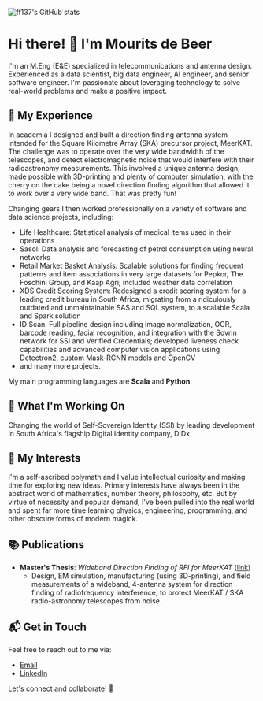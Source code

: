 ![ff137's GitHub stats](https://github-readme-stats.vercel.app/api?username=ff137&disable_animations=true&show_icons=true&show=prs_merged,reviews&include_all_commits=true&bg_color=00000000&hide=stars&rank_icon=github)

# Hi there! 👋 I'm Mourits de Beer

I'm an M.Eng (E&E) specialized in telecommunications and antenna design. Experienced as a data scientist, big data engineer, AI engineer, and senior software engineer. I'm passionate about leveraging technology to solve real-world problems and make a positive impact.

## 🚀 My Experience

In academia I designed and built a direction finding antenna system intended for the Square Kilometre Array (SKA) precursor project, MeerKAT. The challenge was to operate over the very wide bandwidth of the telescopes, and detect electromagnetic noise that would interfere with their radioastronomy measurements. This involved a unique antenna design, made possible with 3D-printing and plenty of computer simulation, with the cherry on the cake being a novel direction finding algorithm that allowed it to work over a very wide band. That was pretty fun!

Changing gears I then worked professionally on a variety of software and data science projects, including:

- Life Healthcare: Statistical analysis of medical items used in their operations
- Sasol: Data analysis and forecasting of petrol consumption using neural networks
- Retail Market Basket Analysis: Scalable solutions for finding frequent patterns and item associations in very large datasets for Pepkor, The Foschini Group, and Kaap Agri; included weather data correlation
- XDS Credit Scoring System: Redesigned a credit scoring system for a leading credit bureau in South Africa, migrating from a ridiculously outdated and unmaintainable SAS and SQL system, to a scalable Scala and Spark solution
- ID Scan: Full pipeline design including image normalization, OCR, barcode reading, facial recognition, and integration with the Sovrin network for SSI and Verified Credentials; developed liveness check capabilities and advanced computer vision applications using Detectron2, custom Mask-RCNN models and OpenCV
- and many more projects.

My main programming languages are **Scala** and **Python**

## 🌱 What I'm Working On

Changing the world of Self-Sovereign Identity (SSI) by leading development in South Africa's flagship Digital Identity company, DIDx

## 🎨 My Interests

I'm a self-ascribed polymath and I value intellectual curiosity and making time for exploring new ideas. Primary interests have always been in the abstract world of mathematics, number theory, philosophy, etc. But by virtue of necessity and popular demand, I've been pulled into the real world and spent far more time learning physics, engineering, programming, and other obscure forms of modern magick.

## 📚 Publications

- **Master's Thesis**: *Wideband Direction Finding of RFI for MeerKAT* ([link](https://scholar.sun.ac.za/handle/10019.1/101179))
  - Design, EM simulation, manufacturing (using 3D-printing), and field measurements of a wideband, 4-antenna system for direction finding of radiofrequency interference; to protect MeerKAT / SKA radio-astronomy telescopes from noise.

## 📬 Get in Touch

Feel free to reach out to me via:

- [Email](mailto:ff137@proton.me)
- [LinkedIn](https://www.linkedin.com/in/mourits-de-beer-498b56246/)

Let's connect and collaborate! 🚀
